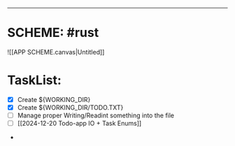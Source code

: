 
---
# SCHEME: #rust 

![[APP SCHEME.canvas|Untitled]]
# **TaskList:** 

- [x] Create ${WORKING_DIR} 
- [x] Create ${WORKING_DIR/TODO.TXT}
- [ ] Manage proper Writing/Readint  something into the file
- [ ]  [[2024-12-20 Todo-app IO + Task Enums]]
- 